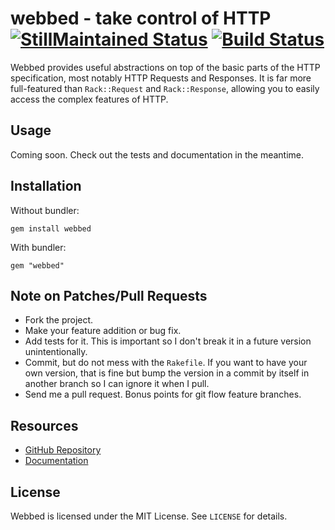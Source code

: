 # webbed - take control of HTTP [![StillMaintained Status](http://stillmaintained.com/CapnKernul/webbed.png)](http://stillmaintained.com/CapnKernul/webbed) [![Build Status](http://travis-ci.org/CapnKernul/webbed.png)](http://travis-ci.org/CapnKernul/webbed) #

Webbed provides useful abstractions on top of the basic parts of the HTTP
specification, most notably HTTP Requests and Responses. It is far more
full-featured than `Rack::Request` and `Rack::Response`, allowing you to easily
access the complex features of HTTP.

## Usage ##

Coming soon. Check out the tests and documentation in the meantime.

## Installation ##

Without bundler:

    gem install webbed

With bundler:

    gem "webbed"

## Note on Patches/Pull Requests ##

* Fork the project.
* Make your feature addition or bug fix.
* Add tests for it. This is important so I don't break it in a future version unintentionally.
* Commit, but do not mess with the `Rakefile`. If you want to have your own version, that is fine but bump the version in a commit by itself in another branch so I can ignore it when I pull.
* Send me a pull request. Bonus points for git flow feature branches.

## Resources ##

* [GitHub Repository](https://github.com/CapnKernul/webbed)
* [Documentation](http://rubydoc.info/github/CapnKernul/webbed)

## License ##

Webbed is licensed under the MIT License. See `LICENSE` for details.
